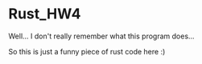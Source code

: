 # Rust_HW4
Well... I don't really remember what this program does...

So this is just a funny piece of rust code here :)
